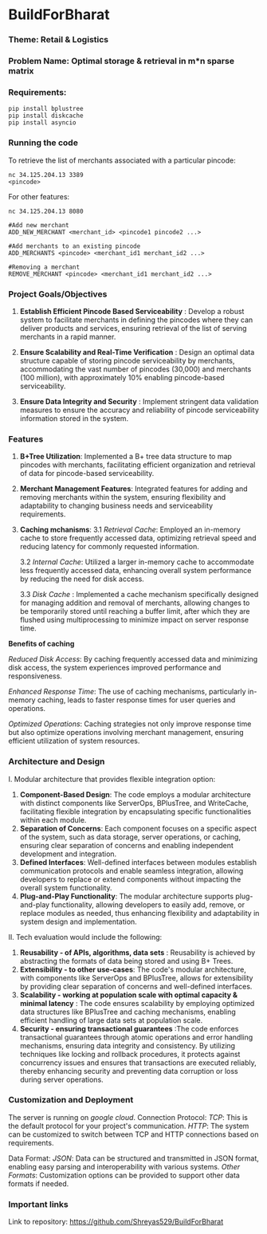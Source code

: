 # BuildForBharat

### Theme: Retail & Logistics

### Problem Name: Optimal storage & retrieval in m*n sparse matrix

### Requirements:

    pip install bplustree
    pip install diskcache
    pip install asyncio

### Running the code

To retrieve the list of merchants associated with a particular pincode:

    nc 34.125.204.13 3389
    <pincode>

For other features:

    nc 34.125.204.13 8080
    
    #Add new merchant
    ADD_NEW_MERCHANT <merchant_id> <pincode1 pincode2 ...>

    #Add merchants to an existing pincode
    ADD_MERCHANTS <pincode> <merchant_id1 merchant_id2 ...>

    #Removing a merchant
    REMOVE_MERCHANT <pincode> <merchant_id1 merchant_id2 ...>
    



### Project Goals/Objectives
1. **Establish Efficient Pincode Based Serviceability** : Develop a robust system to facilitate merchants in defining the pincodes where they can deliver products and services, ensuring retrieval of the list of serving merchants in a rapid manner.

2. **Ensure Scalability and Real-Time Verification** : Design an optimal data structure capable of storing pincode serviceability by merchants, accommodating the vast number of pincodes (30,000) and merchants (100 million), with approximately 10% enabling pincode-based serviceability.

4. **Ensure Data Integrity and Security** : Implement stringent data validation measures to ensure the accuracy and reliability of pincode serviceability information stored in the system.

### Features

1. **B+Tree Utilization**: Implemented a B+ tree data structure to map pincodes with merchants, facilitating efficient organization and retrieval of data for pincode-based serviceability.

2. **Merchant Management Features**: Integrated features for adding and removing merchants within the system, ensuring flexibility and adaptability to changing business needs and serviceability requirements.

3. **Caching mchanisms**:
    3.1 _Retrieval Cache_: Employed an in-memory cache to store frequently accessed data, optimizing retrieval speed and reducing latency for commonly requested information.

    3.2 *Internal Cache*: Utilized a larger in-memory cache to accommodate less frequently accessed data, enhancing overall system performance by reducing the need for disk access.

    3.3 *Disk Cache* : Implemented a cache mechanism specifically designed for managing addition and removal of merchants, allowing changes to be temporarily stored until reaching a buffer limit, after which they are flushed using multiprocessing to minimize impact on server response time.

**Benefits of caching**

*Reduced Disk Access*: By caching frequently accessed data and minimizing disk access, the system experiences improved performance and responsiveness.

*Enhanced Response Time*: The use of caching mechanisms, particularly in-memory caching, leads to faster response times for user queries and operations.

*Optimized Operations*: Caching strategies not only improve response time but also optimize operations involving merchant management, ensuring efficient utilization of system resources.


### Architecture and Design

I. Modular architecture that provides flexible integration option: 
1. **Component-Based Design**: The code employs a modular architecture with distinct components like ServerOps, BPlusTree, and WriteCache, facilitating flexible integration by encapsulating specific functionalities within each module.
2. **Separation of Concerns**: Each component focuses on a specific aspect of the system, such as data storage, server operations, or caching, ensuring clear separation of concerns and enabling independent development and integration.
3. **Defined Interfaces**: Well-defined interfaces between modules establish communication protocols and enable seamless integration, allowing developers to replace or extend components without impacting the overall system functionality.
4. **Plug-and-Play Functionality**: The modular architecture supports plug-and-play functionality, allowing developers to easily add, remove, or replace modules as needed, thus enhancing flexibility and adaptability in system design and implementation.

II. Tech evaluation would include the following:

1. **Reusability - of APIs, algorithms, data sets** : Reusability is achieved by abstracting the formats of data being stored and using B+ Trees.
2. **Extensibility - to other use-cases**: The code's modular architecture, with components like ServerOps and BPlusTree, allows for extensibility by providing clear separation of concerns and well-defined interfaces.
3. **Scalability - working at population scale with optimal capacity & minimal latency** : The code ensures scalability by employing optimized data structures like BPlusTree and caching mechanisms, enabling efficient handling of large data sets at population scale.
4. **Security - ensuring transactional guarantees** :The code enforces transactional guarantees through atomic operations and error handling mechanisms, ensuring data integrity and consistency. By utilizing techniques like locking and rollback procedures, it protects against concurrency issues and ensures that transactions are executed reliably, thereby enhancing security and preventing data corruption or loss during server operations.



### Customization and Deployment
The server is running on _google cloud_.
Connection Protocol:
*TCP*: This is the default protocol for your project's communication.
*HTTP*: The system can be customized to switch between TCP and HTTP connections based on requirements.

Data Format:
*JSON*: Data can be structured and transmitted in JSON format, enabling easy parsing and interoperability with various systems.
*Other Formats*: Customization options can be provided to support other data formats if needed.

### Important links
Link to repository: https://github.com/Shreyas529/BuildForBharat


